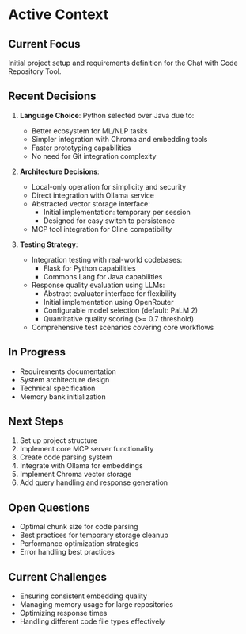 # Active Context

## Current Focus
Initial project setup and requirements definition for the Chat with Code Repository Tool.

## Recent Decisions
1. **Language Choice**: Python selected over Java due to:
   - Better ecosystem for ML/NLP tasks
   - Simpler integration with Chroma and embedding tools
   - Faster prototyping capabilities
   - No need for Git integration complexity

2. **Architecture Decisions**:
   - Local-only operation for simplicity and security
   - Direct integration with Ollama service
   - Abstracted vector storage interface:
     - Initial implementation: temporary per session
     - Designed for easy switch to persistence
   - MCP tool integration for Cline compatibility

3. **Testing Strategy**:
   - Integration testing with real-world codebases:
     - Flask for Python capabilities
     - Commons Lang for Java capabilities
   - Response quality evaluation using LLMs:
     - Abstract evaluator interface for flexibility
     - Initial implementation using OpenRouter
     - Configurable model selection (default: PaLM 2)
     - Quantitative quality scoring (>= 0.7 threshold)
   - Comprehensive test scenarios covering core workflows

## In Progress
- Requirements documentation
- System architecture design
- Technical specification
- Memory bank initialization

## Next Steps
1. Set up project structure
2. Implement core MCP server functionality
3. Create code parsing system
4. Integrate with Ollama for embeddings
5. Implement Chroma vector storage
6. Add query handling and response generation

## Open Questions
- Optimal chunk size for code parsing
- Best practices for temporary storage cleanup
- Performance optimization strategies
- Error handling best practices

## Current Challenges
- Ensuring consistent embedding quality
- Managing memory usage for large repositories
- Optimizing response times
- Handling different code file types effectively
